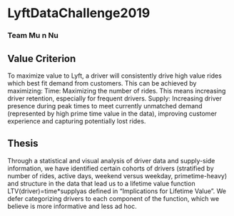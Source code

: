 # LyftDataChallenge2019
### Team Mu n Nu
## Value Criterion
To maximize value to Lyft, a driver will consistently drive high value rides which best fit demand from customers. This can be achieved by maximizing:
	Time: Maximizing the number of rides. This means increasing driver retention, especially for frequent drivers.
	Supply: Increasing driver presence during peak times to meet currently unmatched demand (represented by high prime time value in the data), improving customer experience and capturing potentially lost rides.
## Thesis
Through a statistical and visual analysis of driver data and supply-side information, we have identified certain cohorts of drivers (stratified by number of rides, active days, weekend versus weekday, primetime-heavy) and structure in the data that lead us to a lifetime value function LTV(driver)=time*supplyas defined in “Implications for Lifetime Value”. We defer categorizing drivers to each component of the function, which we believe is more informative and less ad hoc. 

